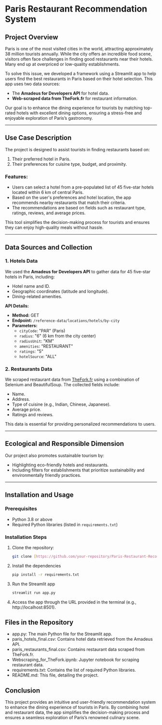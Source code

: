 # Paris Restaurant Recommendation System

## Project Overview
Paris is one of the most visited cities in the world, attracting approximately 38 million tourists annually. While the city offers an incredible food scene, visitors often face challenges in finding good restaurants near their hotels. Many end up at overpriced or low-quality establishments.

To solve this issue, we developed a framework using a Streamlit app to help users find the best restaurants in Paris based on their hotel selection. This app uses two data sources:
- The **Amadeus for Developers API** for hotel data.
- **Web-scraped data from TheFork.fr** for restaurant information.

Our goal is to enhance the dining experience for tourists by matching top-rated hotels with excellent dining options, ensuring a stress-free and enjoyable exploration of Paris’s gastronomy.

---

## Use Case Description
The project is designed to assist tourists in finding restaurants based on:
1. Their preferred hotel in Paris.
2. Their preferences for cuisine type, budget, and proximity.

### Features:
- Users can select a hotel from a pre-populated list of 45 five-star hotels located within 6 km of central Paris.
- Based on the user's preferences and hotel location, the app recommends nearby restaurants that match their criteria.
- The recommendations are based on fields such as restaurant type, ratings, reviews, and average prices.

This tool simplifies the decision-making process for tourists and ensures they can enjoy high-quality meals without hassle.

---

## Data Sources and Collection
### 1. **Hotels Data**
We used the **Amadeus for Developers API** to gather data for 45 five-star hotels in Paris, including:
- Hotel name and ID.
- Geographic coordinates (latitude and longitude).
- Dining-related amenities.

**API Details:**
- **Method:** GET  
- **Endpoint:** `/reference-data/locations/hotels/by-city`  
- **Parameters:**  
  - `cityCode`: "PAR" (Paris)  
  - `radius`: "6" (6 km from the city center)  
  - `radiusUnit`: "KM"  
  - `amenities`: "RESTAURANT"  
  - `ratings`: "5"  
  - `hotelSource`: "ALL"  

### 2. **Restaurants Data**
We scraped restaurant data from [TheFork.fr](https://www.thefork.fr/restaurants/parisc415144) using a combination of Selenium and BeautifulSoup. The collected fields include:
- Name.
- Address.
- Type of cuisine (e.g., Indian, Chinese, Japanese).
- Average price.
- Ratings and reviews.

This data is essential for providing personalized recommendations to users.

---

## Ecological and Responsible Dimension
Our project also promotes sustainable tourism by:
- Highlighting eco-friendly hotels and restaurants.
- Including filters for establishments that prioritize sustainability and environmentally friendly practices.

---

## Installation and Usage

### Prerequisites
- Python 3.8 or above
- Required Python libraries (listed in `requirements.txt`)

### Installation Steps
1. Clone the repository:
   ```bash
   git clone [https://github.com/your-repository/Paris-Restaurant-Recommendation.git](https://github.com/Saru99034/Webscraping-AppliedML-Sarujan_DENSON-Yahya_EL_OUDOUNI-Mohamed_Houssem_REZGUI_DIA2.git)
   ```
   
2. Install the dependencies
   ```bash
   pip install -r requirements.txt
   ```

3. Run the Streamlit app
   ```bash
   streamlit run app.py
   ```
4. Access the app through the URL provided in the terminal (e.g., http://localhost:8501).

## Files in the Repository

* app.py: The main Python file for the Streamlit app.
* paris_hotels_final.csv: Contains hotel data retrieved from the Amadeus API.
* paris_restaurants_final.csv: Contains restaurant data scraped from TheFork.fr.
* Webscraping_for_TheFork.ipynb: Jupyter notebook for scraping restaurant data.
* requirements.txt: Contains the list of required Python libraries.
* README.md: This file, detailing the project.

## Conclusion

This project provides an intuitive and user-friendly recommendation system to enhance the dining experience of tourists in Paris. By combining hotel and restaurant data, the app simplifies the decision-making process and ensures a seamless exploration of Paris’s renowned culinary scene.
   
